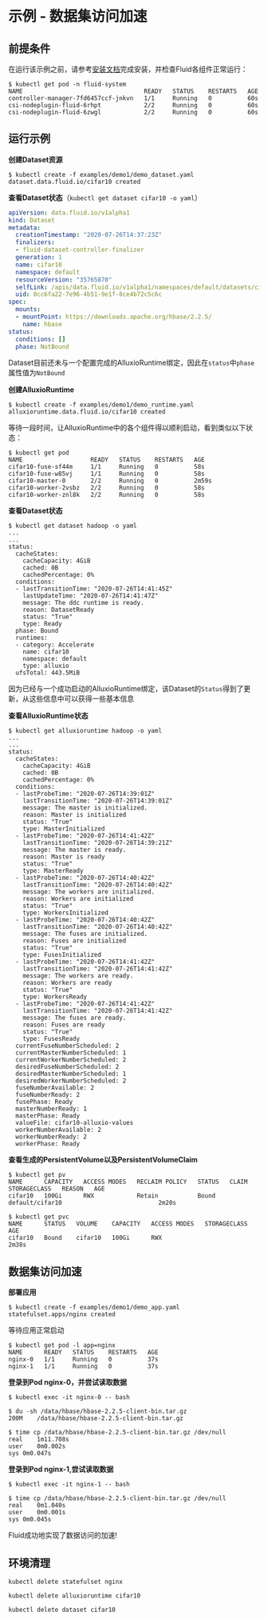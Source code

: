 # 示例 - 数据集访问加速

## 前提条件
在运行该示例之前，请参考[安装文档](../../docs/installation_cn/README.md)完成安装，并检查Fluid各组件正常运行：
```shell script
$ kubectl get pod -n fluid-system
NAME                                  READY   STATUS    RESTARTS   AGE
controller-manager-7fd6457ccf-jnkvn   1/1     Running   0          60s
csi-nodeplugin-fluid-6rhpt            2/2     Running   0          60s
csi-nodeplugin-fluid-6zwgl            2/2     Running   0          60s
```

## 运行示例

**创建Dataset资源**
```shell script
$ kubectl create -f examples/demo1/demo_dataset.yaml 
dataset.data.fluid.io/cifar10 created
```

**查看Dataset状态**（`kubectl get dataset cifar10 -o yaml`）
```yaml
apiVersion: data.fluid.io/v1alpha1
kind: Dataset
metadata:
  creationTimestamp: "2020-07-26T14:37:23Z"
  finalizers:
  - fluid-dataset-controller-finalizer
  generation: 1
  name: cifar10
  namespace: default
  resourceVersion: "35765870"
  selfLink: /apis/data.fluid.io/v1alpha1/namespaces/default/datasets/cifar10
  uid: 0cc6fa22-7e96-4b51-9e1f-8ce4b72c5c6c
spec:
  mounts:
  - mountPoint: https://downloads.apache.org/hbase/2.2.5/
    name: hbase
status:
  conditions: []
  phase: NotBound
```

Dataset目前还未与一个配置完成的AlluxioRuntime绑定，因此在`status`中`phase`属性值为`NotBound`

**创建AlluxioRuntime**
```shell script
$ kubectl create -f examples/demo1/demo_runtime.yaml
alluxioruntime.data.fluid.io/cifar10 created
```

等待一段时间，让AlluxioRuntime中的各个组件得以顺利启动，看到类似以下状态：
```shell script
$ kubectl get pod
NAME                   READY   STATUS    RESTARTS   AGE
cifar10-fuse-sf44m     1/1     Running   0          58s
cifar10-fuse-w85vj     1/1     Running   0          58s
cifar10-master-0       2/2     Running   0          2m59s
cifar10-worker-2vsbz   2/2     Running   0          58s
cifar10-worker-znl8k   2/2     Running   0          58s
```

**查看Dataset状态**
```shell script
$ kubectl get dataset hadoop -o yaml
...
...
status:
  cacheStates:
    cacheCapacity: 4GiB
    cached: 0B
    cachedPercentage: 0%
  conditions:
  - lastTransitionTime: "2020-07-26T14:41:45Z"
    lastUpdateTime: "2020-07-26T14:41:47Z"
    message: The ddc runtime is ready.
    reason: DatasetReady
    status: "True"
    type: Ready
  phase: Bound
  runtimes:
  - category: Accelerate
    name: cifar10
    namespace: default
    type: alluxio
  ufsTotal: 443.5MiB
```
因为已经与一个成功启动的AlluxioRuntime绑定，该Dataset的`Status`得到了更新，从这些信息中可以获得一些基本信息

**查看AlluxioRuntime状态**
```shell script
$ kubectl get alluxioruntime hadoop -o yaml
...
...
status:
  cacheStates:
    cacheCapacity: 4GiB
    cached: 0B
    cachedPercentage: 0%
  conditions:
  - lastProbeTime: "2020-07-26T14:39:01Z"
    lastTransitionTime: "2020-07-26T14:39:01Z"
    message: The master is initialized.
    reason: Master is initialized
    status: "True"
    type: MasterInitialized
  - lastProbeTime: "2020-07-26T14:41:42Z"
    lastTransitionTime: "2020-07-26T14:39:21Z"
    message: The master is ready.
    reason: Master is ready
    status: "True"
    type: MasterReady
  - lastProbeTime: "2020-07-26T14:40:42Z"
    lastTransitionTime: "2020-07-26T14:40:42Z"
    message: The workers are initialized.
    reason: Workers are initialized
    status: "True"
    type: WorkersInitialized
  - lastProbeTime: "2020-07-26T14:40:42Z"
    lastTransitionTime: "2020-07-26T14:40:42Z"
    message: The fuses are initialized.
    reason: Fuses are initialized
    status: "True"
    type: FusesInitialized
  - lastProbeTime: "2020-07-26T14:41:42Z"
    lastTransitionTime: "2020-07-26T14:41:42Z"
    message: The workers are ready.
    reason: Workers are ready
    status: "True"
    type: WorkersReady
  - lastProbeTime: "2020-07-26T14:41:42Z"
    lastTransitionTime: "2020-07-26T14:41:42Z"
    message: The fuses are ready.
    reason: Fuses are ready
    status: "True"
    type: FusesReady
  currentFuseNumberScheduled: 2
  currentMasterNumberScheduled: 1
  currentWorkerNumberScheduled: 2
  desiredFuseNumberScheduled: 2
  desiredMasterNumberScheduled: 1
  desiredWorkerNumberScheduled: 2
  fuseNumberAvailable: 2
  fuseNumberReady: 2
  fusePhase: Ready
  masterNumberReady: 1
  masterPhase: Ready
  valueFile: cifar10-alluxio-values
  workerNumberAvailable: 2
  workerNumberReady: 2
  workerPhase: Ready
```

**查看生成的PersistentVolume以及PersistentVolumeClaim**
```shell script
$ kubectl get pv
NAME      CAPACITY   ACCESS MODES   RECLAIM POLICY   STATUS   CLAIM             STORAGECLASS   REASON   AGE
cifar10   100Gi      RWX            Retain           Bound    default/cifar10                           2m20s
```

```shell script
$ kubectl get pvc
NAME      STATUS   VOLUME    CAPACITY   ACCESS MODES   STORAGECLASS   AGE
cifar10   Bound    cifar10   100Gi      RWX                           2m38s
```

## 数据集访问加速
**部署应用**
```shell script
$ kubectl create -f examples/demo1/demo_app.yaml
statefulset.apps/nginx created
```

等待应用正常启动
```shell script
$ kubectl get pod -l app=nginx
NAME      READY   STATUS    RESTARTS   AGE
nginx-0   1/1     Running   0          37s
nginx-1   1/1     Running   0          37s
```

**登录到Pod nginx-0，并尝试读取数据**
```shell script
$ kubectl exec -it nginx-0 -- bash

$ du -sh /data/hbase/hbase-2.2.5-client-bin.tar.gz
200M    /data/hbase/hbase-2.2.5-client-bin.tar.gz

$ time cp /data/hbase/hbase-2.2.5-client-bin.tar.gz /dev/null
real	1m11.708s
user	0m0.002s
sys	0m0.047s
```

**登录到Pod nginx-1,尝试读取数据**
```shell script
$ kubectl exec -it nginx-1 -- bash

$ time cp /data/hbase/hbase-2.2.5-client-bin.tar.gz /dev/null
real	0m1.040s
user	0m0.001s
sys	0m0.045s
```
Fluid成功地实现了数据访问的加速!

## 环境清理
```shell script
kubectl delete statefulset nginx

kubectl delete alluxioruntime cifar10

kubectl delete dataset cifar10
```












